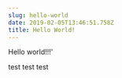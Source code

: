 ```yaml
---
slug: hello-world
date: 2019-02-05T13:46:51.758Z
title: Hello World!
---
```

Hello world!!!'



test test test
